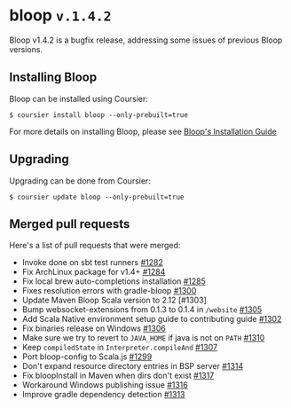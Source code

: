 # bloop `v.1.4.2`

Bloop v1.4.2 is a bugfix release, addressing some issues of previous Bloop versions.

## Installing Bloop

Bloop can be installed using Coursier:

```
$ coursier install bloop --only-prebuilt=true
```

For more details on installing Bloop, please see [Bloop's Installation Guide][install-guide]

## Upgrading

Upgrading can be done from Coursier:

```
$ coursier update bloop --only-prebuilt=true
```

## Merged pull requests

Here's a list of pull requests that were merged:
- Invoke done on sbt test runners [#1282]
- Fix ArchLinux package for v1.4+ [#1284]
- Fix local brew auto-completions installation [#1285]
- Fixes resolution errors with gradle-bloop [#1300]
- Update Maven Bloop Scala version to 2.12 [#1303]
- Bump websocket-extensions from 0.1.3 to 0.1.4 in `/website` [#1305]
- Add Scala Native environment setup guide to contributing guide [#1302]
- Fix binaries release on Windows [#1306]
- Make sure we try to revert to `JAVA_HOME` if java is not on `PATH` [#1310]
- Keep `compiledState` in `Interpreter.compileAnd` [#1307]
- Port bloop-config to Scala.js [#1299]
- Don't expand resource directory entries in BSP server [#1314]
- Fix bloopInstall in Maven when dirs don't exist [#1317]
- Workaround Windows publishing issue [#1316]
- Improve gradle dependency detection [#1313]


[#1282]: https://github.com/scalacenter/bloop/pull/1282
[#1284]: https://github.com/scalacenter/bloop/pull/1284
[#1285]: https://github.com/scalacenter/bloop/pull/1285
[#1300]: https://github.com/scalacenter/bloop/pull/1300
[#1305]: https://github.com/scalacenter/bloop/pull/1305
[#1302]: https://github.com/scalacenter/bloop/pull/1302
[#1306]: https://github.com/scalacenter/bloop/pull/1306
[#1310]: https://github.com/scalacenter/bloop/pull/1310
[#1307]: https://github.com/scalacenter/bloop/pull/1307
[#1299]: https://github.com/scalacenter/bloop/pull/1299
[#1314]: https://github.com/scalacenter/bloop/pull/1314
[#1317]: https://github.com/scalacenter/bloop/pull/1317
[#1316]: https://github.com/scalacenter/bloop/pull/1316
[#1313]: https://github.com/scalacenter/bloop/pull/1313
[install-guide]: https://scalacenter.github.io/bloop/setup
